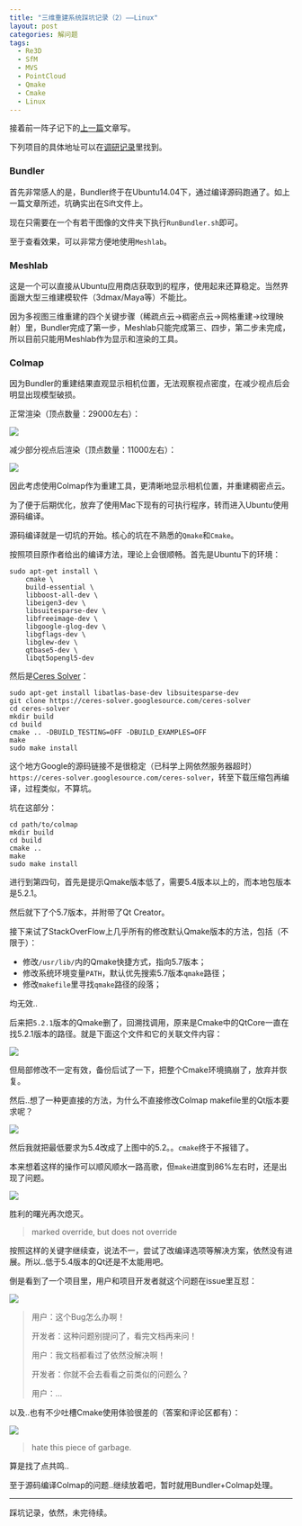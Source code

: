 ```yaml
---
title: "三维重建系统踩坑记录（2）——Linux"
layout: post
categories: 解问题
tags:
  - Re3D
  - SfM
  - MVS
  - PointCloud
  - Qmake
  - Cmake
  - Linux
---
```


接着前一阵子记下的[上一篇](http://leohope.com/%E8%A7%A3%E9%97%AE%E9%A2%98/2018/03/22/multi-re3d-bugs/)文章写。

下列项目的具体地址可以在[调研记录](http://leohope.com/%E8%A7%A3%E9%97%AE%E9%A2%98/2018/03/06/compare-re3d-system/)里找到。

### Bundler

首先非常感人的是，Bundler终于在Ubuntu14.04下，通过编译源码跑通了。如上一篇文章所述，坑确实出在Sift文件上。

现在只需要在一个有若干图像的文件夹下执行`RunBundler.sh`即可。

至于查看效果，可以非常方便地使用`Meshlab`。

<!-- more -->

### Meshlab

这是一个可以直接从Ubuntu应用商店获取到的程序，使用起来还算稳定。当然界面跟大型三维建模软件（3dmax/Maya等）不能比。

因为多视图三维重建的四个关键步骤（稀疏点云->稠密点云->网格重建->纹理映射）里，Bundler完成了第一步，Meshlab只能完成第三、四步，第二步未完成，所以目前只能用Meshlab作为显示和渲染的工具。

### Colmap

因为Bundler的重建结果直观显示相机位置，无法观察视点密度，在减少视点后会明显出现模型破损。

正常渲染（顶点数量：29000左右）：

![](http://ohn6qfqhe.bkt.clouddn.com/3drecon-bug-1.jpg)

减少部分视点后渲染（顶点数量：11000左右）：

![](http://ohn6qfqhe.bkt.clouddn.com/3drecon-bug-2.jpg)

因此考虑使用Colmap作为重建工具，更清晰地显示相机位置，并重建稠密点云。

为了便于后期优化，放弃了使用Mac下现有的可执行程序，转而进入Ubuntu使用源码编译。

源码编译就是一切坑的开始。核心的坑在不熟悉的`Qmake`和`Cmake`。

按照项目原作者给出的编译方法，理论上会很顺畅。首先是Ubuntu下的环境：

```
sudo apt-get install \
    cmake \
    build-essential \
    libboost-all-dev \
    libeigen3-dev \
    libsuitesparse-dev \
    libfreeimage-dev \
    libgoogle-glog-dev \
    libgflags-dev \
    libglew-dev \
    qtbase5-dev \
    libqt5opengl5-dev
```

然后是[Ceres Solver](http://ceres-solver.org/)：

```
sudo apt-get install libatlas-base-dev libsuitesparse-dev
git clone https://ceres-solver.googlesource.com/ceres-solver
cd ceres-solver
mkdir build
cd build
cmake .. -DBUILD_TESTING=OFF -DBUILD_EXAMPLES=OFF
make
sudo make install
```

这个地方Google的源码链接不是很稳定（已科学上网依然服务器超时）`https://ceres-solver.googlesource.com/ceres-solver`，转至下载压缩包再编译，过程类似，不算坑。

坑在这部分：

```
cd path/to/colmap
mkdir build
cd build
cmake ..
make
sudo make install
```

进行到第四句，首先是提示Qmake版本低了，需要5.4版本以上的，而本地包版本是5.2.1。

然后就下了个5.7版本，并附带了Qt Creator。

接下来试了StackOverFlow上几乎所有的修改默认Qmake版本的方法，包括（不限于）：

* 修改`/usr/lib/`内的Qmake快捷方式，指向5.7版本；
* 修改系统环境变量`PATH`，默认优先搜索5.7版本`qmake`路径；
* 修改`makefile`里寻找`qmake`路径的段落；

均无效..

后来把`5.2.1`版本的Qmake删了，回溯找调用，原来是Cmake中的QtCore一直在找5.2.1版本的路径。就是下面这个文件和它的关联文件内容：

![](http://ohn6qfqhe.bkt.clouddn.com/3drecon-bug-3.jpg)

但局部修改不一定有效，备份后试了一下，把整个Cmake环境搞崩了，放弃并恢复。

然后..想了一种更直接的方法，为什么不直接修改Colmap makefile里的Qt版本要求呢？

![](http://ohn6qfqhe.bkt.clouddn.com/3drecon-bug-4.jpg)

然后我就把最低要求为5.4改成了上图中的5.2。。`cmake`终于不报错了。

本来想着这样的操作可以顺风顺水一路高歌，但`make`进度到86%左右时，还是出现了问题。

![](http://ohn6qfqhe.bkt.clouddn.com/3drecon-bug-5.jpg)

胜利的曙光再次熄灭。

> marked override, but does not override

按照这样的关键字继续查，说法不一，尝试了改编译选项等解决方案，依然没有进展。所以..低于5.4版本的Qt还是不太能用吧。

倒是看到了一个项目里，用户和项目开发者就这个问题在issue里互怼：

![](http://ohn6qfqhe.bkt.clouddn.com/3drecon-bug-6.jpg)

> 用户：这个Bug怎么办啊！
>
> 开发者：这种问题别提问了，看完文档再来问！
>
> 用户：我文档都看过了依然没解决啊！
>
> 开发者：你就不会去看看之前类似的问题么？
>
> 用户：...

以及..也有不少吐槽Cmake使用体验很差的（答案和评论区都有）：

![](http://ohn6qfqhe.bkt.clouddn.com/3drecon-bug-7.jpg)

> hate this piece of garbage.

算是找了点共鸣..

至于源码编译Colmap的问题..继续放着吧，暂时就用Bundler+Colmap处理。

---

踩坑记录，依然，未完待续。